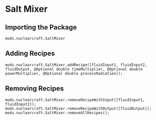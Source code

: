 # Salt Mixer

## Importing the Package
`mods.nuclearcraft.SaltMixer`

## Adding Recipes
```zenscript
mods.nuclearcraft.SaltMixer.addRecipe([fluidInput1, fluidInput2, fluidOutput, @Optional double timeMultiplier, @Optional double powerMultiplier, @Optional double processRadiation]);
```

## Removing Recipes
```zenscript
mods.nuclearcraft.SaltMixer.removeRecipeWithInput([fluidInput1, fluidInput2]);
mods.nuclearcraft.SaltMixer.removeRecipeWithOutput([fluidOutput]);
mods.nuclearcraft.SaltMixer.removeAllRecipes();
```